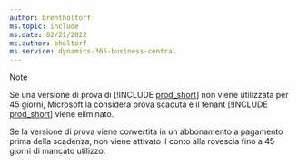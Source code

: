 ```yaml
---
author: brentholtorf
ms.topic: include
ms.date: 02/21/2022
ms.author: bholtorf
ms.service: dynamics-365-business-central
---
```

> [!NOTE]
> Se una versione di prova di [!INCLUDE [prod_short](prod_short.md)] non viene utilizzata per 45 giorni, Microsoft la considera prova scaduta e il tenant [!INCLUDE [prod_short](prod_short.md)] viene eliminato.
>
> Se la versione di prova viene convertita in un abbonamento a pagamento prima della scadenza, non viene attivato il conto alla rovescia fino a 45 giorni di mancato utilizzo.

